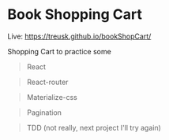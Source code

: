 # Book Shopping Cart

Live: https://treusk.github.io/bookShopCart/

Shopping Cart to practice some 

> React 

> React-router

> Materialize-css

> Pagination

> TDD (not really, next project I'll try again)



